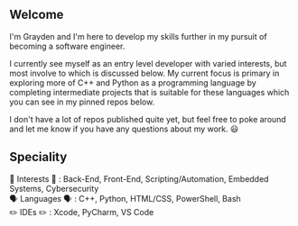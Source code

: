 ## Welcome
I'm Grayden and I'm here to develop my skills further in my pursuit of becoming a software engineer. 

I currently see myself as an entry level developer with varied interests, but most involve to which is discussed below.
My current focus is primary in exploring more of C++ and Python as a programming language by completing intermediate projects that is suitable for these languages which you can 
see in my pinned repos below. 

I don't have a lot of repos published quite yet, but feel free to poke around and let me know if you have any questions about my work. 😃

## Speciality
🧠 Interests 🧠 : Back-End, Front-End, Scripting/Automation, Embedded Systems, Cybersecurity
<br>
🗣️ Languages 🗣️ : C++, Python, HTML/CSS, PowerShell, Bash
<br>
✏️ IDEs ✏️ : Xcode, PyCharm, VS Code
